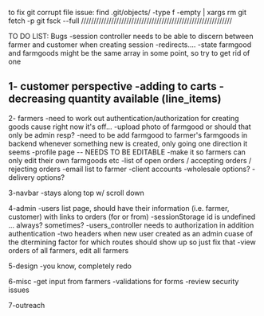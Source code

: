 to fix git corrupt file issue:
find .git/objects/ -type f -empty | xargs rm
git fetch -p
git fsck --full
////////////////////////////////////////////////////////////


TO DO LIST:
Bugs
 -session controller needs to be able to discern between farmer and customer when creating session
 -redirects.... 
 -state farmgood and farmgoods might be the same array in some point, so try to get rid of one 

1- customer perspective
 -adding to carts
 -decreasing quantity available (line_items)
 -

2- farmers 
-need to work out authentication/authorization for creating goods cause right now it's off... 
-upload photo of farmgood or should that only be admin resp? 
-need to be add farmgood to farmer's farmgoods in backend whenever something new is created, only going one direction it seems
 -profile page -- NEEDS TO BE EDITABLE
 -make it so farmers can only edit their own farmgoods etc
 -list of open orders / accepting orders / rejecting orders
 -email list to farmer 
 -client accounts 
 -wholesale options?
 -delivery options?


3-navbar
 -stays along top w/ scroll down

4-admin
  -users list page, should have their information (i.e. farmer, customer) with links to orders (for or from)
  -sessionStorage id is undefined ... always? sometimes?
  -users_controller needs to authorization in addition authentication
  -two headers when new user created as an admin cuase of the dtermining factor for which routes should show up so just fix that
 -view orders of all farmers, edit all farmers 

5-design
 -you know, completely redo 

6-misc 
 -get input from farmers 
 -validations for forms
 -review security issues

7-outreach 


